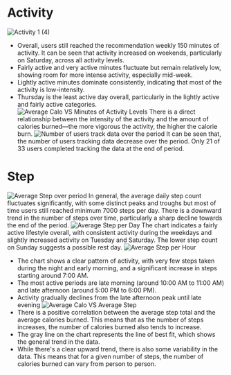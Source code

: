 # Activity
![Activity 1 (4)](https://github.com/user-attachments/assets/a1e408f6-0cd5-4e39-9224-9460cfeeca44)
* Overall, users still reached the recommendation weekly 150 minutes of activity. It can be seen that activity increased on weekends, particularly on Saturday, across all activity levels.
* Fairly active and very active minutes fluctuate but remain relatively low, showing room for more intense activity, especially mid-week.
* Lightly active minutes dominate consistently, indicating that most of the activity is low-intensity.
* Thursday is the least active day overall, particularly in the lightly active and fairly active categories.
![Average Calo VS Minutes of Activity Levels](https://github.com/user-attachments/assets/34d8a9cc-4645-4b1c-bbf5-502f1d3d50a7)
There is a direct relationship between the intensity of the activity and the amount of calories burned—the more vigorous the activity, the higher the calorie burn.
![Number of users track data over the period](https://github.com/user-attachments/assets/705c5997-5212-4684-bdab-11788d01e8d3)
It can be seen that, the number of users tracking data decrease over the period. Only 21 of 33 users completed tracking the data at the end of period.
# Step
![Average Step over period](https://github.com/user-attachments/assets/90739cfd-f6ae-45d9-a5e8-e9db20c12edc)
In general, the average daily step count fluctuates significantly, with some distinct peaks and troughs but most of time users still reached minimum 7000 steps per day. There is a downward trend in the number of steps over time, particularly a sharp decline towards the end of the period.
![Average Step per Day](https://github.com/user-attachments/assets/a0931efc-0004-459d-b722-3cf0736772c7)
The chart indicates a fairly active lifestyle overall, with consistent activity during the weekdays and slightly increased activity on Tuesday and Saturday.  The lower step count on Sunday suggests a possible rest day.
![Average Step per Hour](https://github.com/user-attachments/assets/21d637b3-b949-4882-8c0b-8add7d1cf255)
* The chart shows a clear pattern of activity, with very few steps taken during the night and early morning, and a significant increase in steps starting around 7:00 AM.
* The most active periods are late morning (around 10:00 AM to 11:00 AM) and late afternoon (around 5:00 PM to 6:00 PM).
* Activity gradually declines from the late afternoon peak until late evening
![Average Calo VS Average Step](https://github.com/user-attachments/assets/b5208868-1d36-4e1b-883d-53b53583f558)
* There is a positive correlation between the average step total and the average calories burned. This means that as the number of steps increases, the number of calories burned also tends to increase.
* The gray line on the chart represents the line of best fit, which shows the general trend in the data.
* While there's a clear upward trend, there is also some variability in the data. This means that for a given number of steps, the number of calories burned can vary from person to person.
